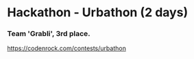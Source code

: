 # Hackathon - Urbathon (2 days)
### Team 'Grabli', 3rd place.
https://codenrock.com/contests/urbathon